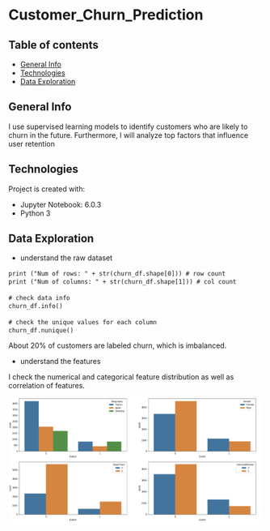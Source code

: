 # Customer_Churn_Prediction

## Table of contents
* [General Info](#general-info)
* [Technologies](#technologies)
* [Data Exploration](#data_exploration)

## General Info
I use supervised learning models to identify customers who are likely to churn in the future. Furthermore, I will analyze top factors that influence user retention
	
## Technologies
Project is created with:
* Jupyter Notebook: 6.0.3
* Python 3
	
## Data Exploration
- understand the raw dataset

```
print ("Num of rows: " + str(churn_df.shape[0])) # row count
print ("Num of columns: " + str(churn_df.shape[1])) # col count

# check data info
churn_df.info()

# check the unique values for each column
churn_df.nunique()
```
About 20% of customers are labeled churn, which is imbalanced.

- understand the features

I check the numerical and categorical feature distribution as well as correlation of features.

![categorical feature distribution](https://github.com/Yulin-lyl/Customer_Churn_Prediction/blob/master/categorical%20feature%20distribution.png)


